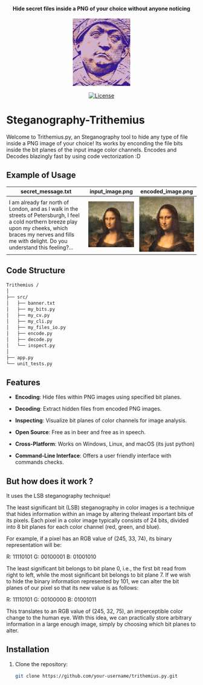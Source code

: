 
#### <p align="center">Hide secret files inside a PNG of your choice without anyone noticing </p>

<p align="center">
  <img src="repo/logo.png" alt="Logo" width="30%"/>
</p>

<p align="center">
  <a href="LICENSE">
    <img src="https://img.shields.io/badge/License-MIT-blue.svg" alt="License">
  </a>
</p>


# Steganography-Trithemius

Welcome to Trithemius.py, an Steganography tool to hide any type of file inside a PNG image of your choice! Its works by enconding the file bits inside the bit planes of the input image color channels. Encodes and Decodes blazingly fast by using code vectorization :D

## Example of Usage

| secret_message.txt | input_image.png | encoded_image.png |
|-----------|-----------| -----------|
| I am already far north of London, and as I walk in the streets of Petersburgh, I feel a cold northern breeze play upon my cheeks, which braces my nerves and fills me with delight. Do you understand this feeling?...| ![img1](repo/monalisa.png) | ![img2](repo/encoded_monalisa.png) |


## Code Structure

    Trithemius /
    │
    ├── src/
    │   ├── banner.txt
    │   ├── my_bits.py
    │   ├── my_cv.py
    │   ├── my_cli.py
    │   ├── my_files_io.py
    │   ├── encode.py
    │   ├── decode.py
    │   └── inspect.py
    │
    ├── app.py
    └── unit_tests.py

## Features

- **Encoding**:   Hide files within PNG images using specified bit planes.
- **Decoding**:   Extract hidden files from encoded PNG images.
- **Inspecting**: Visualize bit planes of color channels for image analysis.

- **Open Source**: Free as in beer and free as in speech.
- **Cross-Platform**: Works on Windows, Linux, and macOS (its just python)
- **Command-Line Interface**: Offers a user friendly interface with commands checks. 

## But how does it work ?

It uses the LSB steganography technique!

The least significant bit (LSB) steganography in color images is a technique that hides information within an image by altering theleast important bits of its pixels. Each pixel in a color image typically consists of 24 bits, divided into 8 bit planes for each color channel (red, green, and blue).

For example, if a pixel has an RGB value of (245, 33, 74), its binary representation will be:

R: 11110101 
G: 00100001
B: 01001010  

The least significant bit belongs to bit plane 0, i.e., the first bit read from right to left, while the most significant bit belongs to bit plane 7. If we wish to hide the binary information represented by 101, we can alter the bit planes of our pixel so that its new value is as follows:

R: 11110101
G: 00100000
B: 01001011

This translates to an RGB value of (245, 32, 75), an imperceptible color change to the human eye. With this idea, we can practically store arbitrary information in a large enough image, simply by choosing which bit planes to alter.

## Installation

1. Clone the repository:
   ```sh
   git clone https://github.com/your-username/trithemius.py.git
